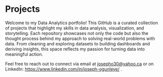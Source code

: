 # Projects
Welcome to my Data Analytics portfolio! This GitHub is a curated collection of projects that highlight my skills in data analysis, visualization, and storytelling. Each repository showcases not only the code but also the thought process behind my approach to solving real-world problems with data. From cleaning and exploring datasets to building dashboards and deriving insights, this space reflects my passion for turning data into meaningful action.

Feel free to reach out to connect via email at josepho30@yahoo.ca or on LinkedIn: https://www.linkedin.com/in/joseph-ogunleye/ .
